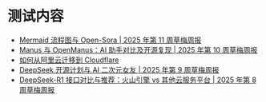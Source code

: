 # 测试内容
<!-- BLOG_START -->
- [Mermaid 流程图与 Open-Sora | 2025 年第 11 周草梅周报](https://blog.cmyr.ltd/archives/2025-11-caomei-weekly-mermaid-flowchart-open-sora.html)
- [Manus 与 OpenManus：AI 助手对比及开源复现 | 2025 年第 10 周草梅周报](https://blog.cmyr.ltd/archives/2025-10-caomei-weekly-manus-openmanus-ai-assistant-comparison-opensource.html)
- [如何从阿里云迁移到 Cloudflare](https://blog.cmyr.ltd/archives/ee9ad14.html)
- [DeepSeek 开源计划与 AI 二次元女友 | 2025 年第 9 周草梅周报](https://blog.cmyr.ltd/archives/2025-09-caomei-weekly-deepseek-open-source-ai-girlfriend.html)
- [DeepSeek-R1 接口对比与推荐：火山引擎 vs 其他云服务平台 | 2025 年第 8 周草梅周报](https://blog.cmyr.ltd/archives/2025-08-caomei-weekly-deepseek-r1-interface-comparison-volcano-engine-vs-other-cloud-services.html)
<!-- BLOG_END -->
